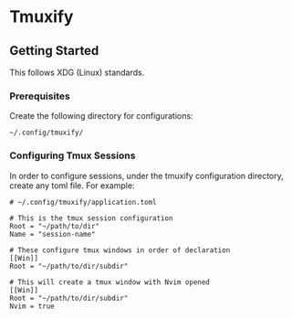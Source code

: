 # Tmuxify

## Getting Started

This follows XDG (Linux) standards.

### Prerequisites

Create the following directory for configurations:

```
~/.config/tmuxify/
```

### Configuring Tmux Sessions

In order to configure sessions, under the tmuxify configuration
directory, create any toml file. For example:

```
# ~/.config/tmuxify/application.toml

# This is the tmux session configuration
Root = "~/path/to/dir"
Name = "session-name"

# These configure tmux windows in order of declaration
[[Win]]
Root = "~/path/to/dir/subdir"

# This will create a tmux window with Nvim opened
[[Win]]
Root = "~/path/to/dir/subdir"
Nvim = true
```



